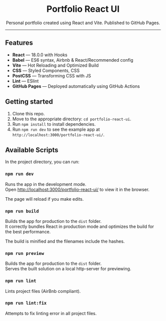 <h1 align="center">
Portfolio React UI
</h1>

<p align="center">Personal portfolio created using React and Vite. Published to GitHub Pages.</p>

<hr />

## Features

- **React** — 18.0.0 with Hooks
- **Babel** — ES6 syntax, Airbnb & React/Recommended config
- **Vite**  — Hot Reloading and Optimized Build
- **CSS** — Styled Components, CSS
- **PostCSS** — Transforming CSS with JS
- **Lint** — ESlint
- **GitHub Pages** — Deployed automatically using GitHub Actions

## Getting started

1. Clone this repo.
2. Move to the appropriate directory: `cd portfolio-react-ui`.<br />
3. Run `npm install` to install dependencies.<br />
4. Run `npm run dev` to see the example app at `http://localhost:3000/portfolio-react-ui/`.

## Available Scripts

In the project directory, you can run:

### `npm run dev`

Runs the app in the development mode.<br>
Open [http://localhost:3000/portfolio-react-ui/](http://localhost:3000/portfolio-react-ui/) to view it in the browser.

The page will reload if you make edits.<br>

### `npm run build`

Builds the app for production to the `dist` folder.<br>
It correctly bundles React in production mode and optimizes the build for the best performance.

The build is minified and the filenames include the hashes.<br>

### `npm run preview`

Builds the app for production to the `dist` folder.<br>
Serves the built solution on a local http-server for previewing.

### `npm run lint`

Lints project files (AirBnb compliant).

### `npm run lint:fix`

Attempts to fix linting error in all project files.
